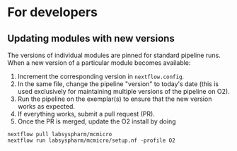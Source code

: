 # For developers

## Updating modules with new versions

The versions of individual modules are pinned for standard pipeline runs. When a new version of a particular module becomes available:

1. Increment the corresponding version in `nextflow.config`.
2. In the same file, change the pipeline "version" to today's date (this is used exclusively for maintaining multiple versions of the pipeline on O2).
3. Run the pipeline on the exemplar(s) to ensure that the new version works as expected.
4. If everything works, submit a pull request (PR).
5. Once the PR is merged, update the O2 install by doing

```
nextflow pull labsyspharm/mcmicro
nextflow run labsyspharm/mcmicro/setup.nf -profile O2
```
